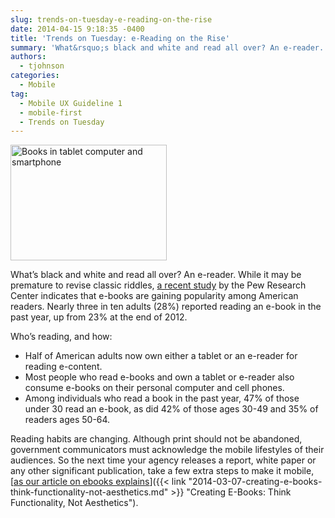 ```yaml
---
slug: trends-on-tuesday-e-reading-on-the-rise
date: 2014-04-15 9:18:35 -0400
title: 'Trends on Tuesday: e-Reading on the Rise'
summary: 'What&rsquo;s black and white and read all over? An e-reader. While it may be premature to revise classic riddles, a recent study by the Pew Research Center indicates that e-books are gaining popularity among American readers. Nearly three in ten adults (28%) reported reading an e-book in the past year, up from 23% at the'
authors:
  - tjohnson
categories:
  - Mobile
tag:
  - Mobile UX Guideline 1
  - mobile-first
  - Trends on Tuesday
---
```



<img class="size-full wp-image-150792" alt="Books in tablet computer and smartphone" src="https://s3.amazonaws.com/digitalgov/legacy-img/2014/04/250-x-185-Books-in-tablet-computer-and-smartphone-Oleksiy-Mark-iStock-Thinkstock-148442321.jpg" width="250" height="185" /> 

What’s black and white and read all over? An e-reader. While it may be premature to revise classic riddles, [a recent study](http://www.pewinternet.org/2014/01/16/e-reading-rises-as-device-ownership-jumps/) by the Pew Research Center indicates that e-books are gaining popularity among American readers. Nearly three in ten adults (28%) reported reading an e-book in the past year, up from 23% at the end of 2012.

Who’s reading, and how:

  * Half of American adults now own either a tablet or an e-reader for reading e-content.
  * Most people who read e-books and own a tablet or e-reader also consume e-books on their personal computer and cell phones.
  * Among individuals who read a book in the past year, 47% of those under 30 read an e-book, as did 42% of those ages 30-49 and 35% of readers ages 50-64.

Reading habits are changing. Although print should not be abandoned, government communicators must acknowledge the mobile lifestyles of their audiences. So the next time your agency releases a report, white paper or any other significant publication, take a few extra steps to make it mobile, [<span style="text-decoration: underline">as our article on ebooks explains</span>]({{< link "2014-03-07-creating-e-books-think-functionality-not-aesthetics.md" >}} "Creating E-Books: Think Functionality, Not Aesthetics").